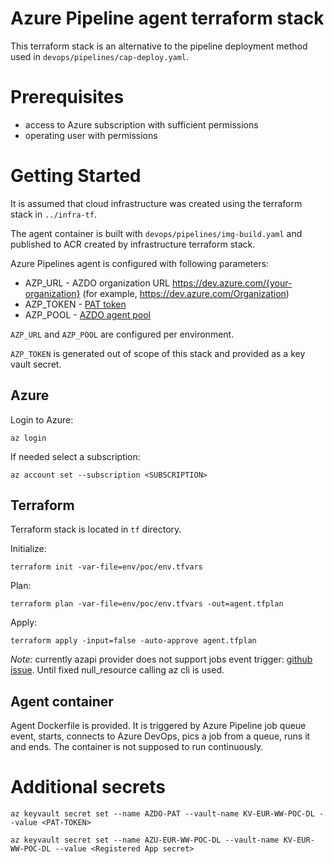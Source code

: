 # Azure Pipeline agent terraform stack
This terraform stack is an alternative to the pipeline deployment method used in `devops/pipelines/cap-deploy.yaml`.

# Prerequisites
* access to Azure subscription with sufficient permissions
* operating user with permissions

# Getting Started
It is assumed that cloud infrastructure was created using the terraform stack in `../infra-tf`.

The agent container is built with `devops/pipelines/img-build.yaml` and published to ACR created by infrastructure terraform stack.

Azure Pipelines agent is configured with following parameters:
* AZP_URL - AZDO organization URL https://dev.azure.com/{your-organization} (for example, https://dev.azure.com/Organization)
* AZP_TOKEN - [PAT token](https://learn.microsoft.com/en-us/azure/devops/pipelines/agents/linux-agent?view=azure-devops#authenticate-with-a-personal-access-token-pat)
* AZP_POOL - [AZDO agent pool](https://learn.microsoft.com/en-us/azure/devops/pipelines/agents/pools-queues?view=azure-devops&tabs=yaml%2Cbrowser)

`AZP_URL` and `AZP_POOL` are configured per environment.

`AZP_TOKEN` is generated out of scope of this stack and provided as a key vault secret.

## Azure
Login to Azure:
```
az login
```
If needed select a subscription:
```
az account set --subscription <SUBSCRIPTION>
```

## Terraform
Terraform stack is located in `tf` directory.

Initialize:
```
terraform init -var-file=env/poc/env.tfvars
```
Plan:
```
terraform plan -var-file=env/poc/env.tfvars -out=agent.tfplan
```
Apply:
```
terraform apply -input=false -auto-approve agent.tfplan
```
*Note:* currently azapi provider does not support jobs event trigger: [github issue](https://github.com/microsoft/azure-container-apps/issues/861). Until fixed null_resource calling az cli is used.

## Agent container
Agent Dockerfile is provided. It is triggered by Azure Pipeline job queue event, starts, connects to Azure DevOps, pics a job from a queue, runs it and ends. The container is not supposed to run continuously.

# Additional secrets
`az keyvault secret set --name AZDO-PAT --vault-name KV-EUR-WW-POC-DL --value <PAT-TOKEN>`

`az keyvault secret set --name AZU-EUR-WW-POC-DL --vault-name KV-EUR-WW-POC-DL --value <Registered App secret>`